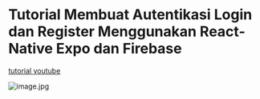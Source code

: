 # Tutorial Membuat Autentikasi Login dan Register Menggunakan React-Native Expo dan  Firebase


[tutorial youtube](https://www.youtube.com/watch?v=KnwfK807Mgc&list=PLy9JCsy2u97m-xWAxGwHZ2vITtj4qBKDm&index=1)



![image.jpg](./index.jpeg)

